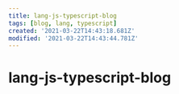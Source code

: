 ```yaml
---
title: lang-js-typescript-blog
tags: [blog, lang, typescript]
created: '2021-03-22T14:43:18.681Z'
modified: '2021-03-22T14:43:44.781Z'
---
```


# lang-js-typescript-blog


